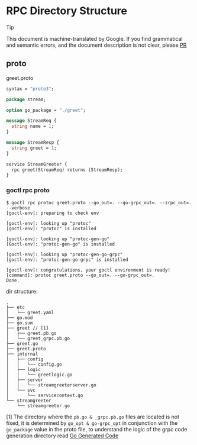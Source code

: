 # RPC Directory Structure
> [!TIP]
> This document is machine-translated by Google. If you find grammatical and semantic errors, and the document description is not clear, please [PR](doc-contibute.md)

## proto
greet.proto

```protobuf
syntax = "proto3";

package stream;

option go_package = "./greet";

message StreamReq {
  string name = 1;
}

message StreamResp {
  string greet = 1;
}

service StreamGreeter {
  rpc greet(StreamReq) returns (StreamResp);
}
```
### goctl rpc proto
```shell
$ goctl rpc protoc greet.proto --go_out=. --go-grpc_out=. --zrpc_out=. --verbose                                                                                               
[goctl-env]: preparing to check env

[goctl-env]: looking up "protoc"
[goctl-env]: "protoc" is installed

[goctl-env]: looking up "protoc-gen-go"
[Goctl-env]: "protoc-gen-go" is installed

[goctl-env]: looking up "protoc-gen-go-grpc"
[goctl-env]: "protoc-gen-go-grpc" is installed

[goctl-env]: congratulations, your goctl environment is ready!
[command]: protoc greet.proto --go_out=. --go-grpc_out=.
Done.
```

dir structure:

```text
.
├── etc
│   └── greet.yaml
├── go.mod
├── go.sum
├── greet // [1]
│   ├── greet.pb.go
│   └── greet_grpc.pb.go
├── greet.go
├── greet.proto
├── internal
│   ├── config
│   │   └── config.go
│   ├── logic
│   │   └── greetlogic.go
│   ├── server
│   │   └── streamgreeterserver.go
│   └── svc
│       └── servicecontext.go
└── streamgreeter
    └── streamgreeter.go
```
[1] The directory where the `pb.go & _grpc.pb.go` files are located is not fixed, it is determined by `go_opt & go-grpc_opt` in conjunction with the `go_package` value in the proto file, to understand the logic of the grpc code generation directory read [Go Generated Code](https://developers.google.com/protocol-buffers/docs/reference/go-generated)